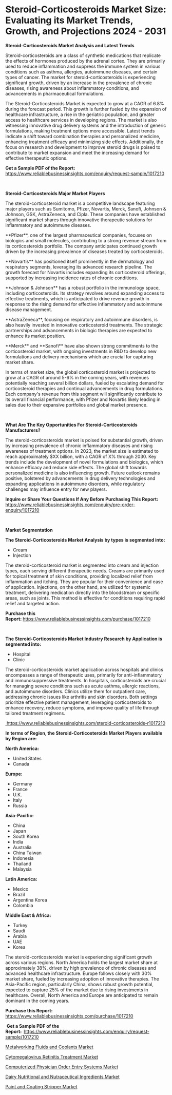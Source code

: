 <p><h1>Steroid-Corticosteroids Market Size: Evaluating its Market Trends, Growth, and Projections 2024 - 2031</h1></p><p><strong>Steroid-Corticosteroids Market Analysis and Latest Trends</strong></p>
<p><p>Steroid-corticosteroids are a class of synthetic medications that replicate the effects of hormones produced by the adrenal cortex. They are primarily used to reduce inflammation and suppress the immune system in various conditions such as asthma, allergies, autoimmune diseases, and certain types of cancer. The market for steroid-corticosteroids is experiencing significant growth, driven by an increase in the prevalence of chronic diseases, rising awareness about inflammatory conditions, and advancements in pharmaceutical formulations. </p><p>The Steroid-Corticosteroids Market is expected to grow at a CAGR of 6.8% during the forecast period. This growth is further fueled by the expansion of healthcare infrastructure, a rise in the geriatric population, and greater access to healthcare services in developing regions. The market is also witnessing innovative drug delivery systems and the introduction of generic formulations, making treatment options more accessible. Latest trends indicate a shift toward combination therapies and personalized medicine, enhancing treatment efficacy and minimizing side effects. Additionally, the focus on research and development to improve steroid drugs is poised to contribute to market expansion and meet the increasing demand for effective therapeutic options.</p></p>
<p><strong>Get a Sample PDF of the Report:&nbsp;</strong> <a href="https://www.reliablebusinessinsights.com/enquiry/request-sample/1017210?utm_campaign=1558&utm_medium=2&utm_source=Github&utm_content=ia&utm_term=04122024&utm_id=steroid-corticosteroids">https://www.reliablebusinessinsights.com/enquiry/request-sample/1017210</a></p>
<p>&nbsp;</p>
<p><strong>Steroid-Corticosteroids Major Market Players</strong></p>
<p><p>The steroid-corticosteroid market is a competitive landscape featuring major players such as Sumitomo, Pfizer, Novartis, Merck, Sanofi, Johnson & Johnson, GSK, AstraZeneca, and Cipla. These companies have established significant market shares through innovative therapeutic solutions for inflammatory and autoimmune diseases.</p><p>**Pfizer**, one of the largest pharmaceutical companies, focuses on biologics and small molecules, contributing to a strong revenue stream from its corticosteroids portfolio. The company anticipates continued growth driven by the increasing prevalence of diseases treated by corticosteroids.</p><p>**Novartis** has positioned itself prominently in the dermatology and respiratory segments, leveraging its advanced research pipeline. The growth forecast for Novartis includes expanding its corticosteroid offerings, supported by increasing incidence rates of chronic conditions.</p><p>**Johnson & Johnson** has a robust portfolio in the immunology space, including corticosteroids. Its strategy revolves around expanding access to effective treatments, which is anticipated to drive revenue growth in response to the rising demand for effective inflammatory and autoimmune disease management.</p><p>**AstraZeneca**, focusing on respiratory and autoimmune disorders, is also heavily invested in innovative corticosteroid treatments. The strategic partnerships and advancements in biologic therapies are expected to enhance its market position.</p><p>**Merck** and **Sanofi** have also shown strong commitments to the corticosteroid market, with ongoing investments in R&D to develop new formulations and delivery mechanisms which are crucial for capturing market share.</p><p>In terms of market size, the global corticosteroid market is projected to grow at a CAGR of around 5-6% in the coming years, with revenues potentially reaching several billion dollars, fueled by escalating demand for corticosteroid therapies and continual advancements in drug formulations. Each company's revenue from this segment will significantly contribute to its overall financial performance, with Pfizer and Novartis likely leading in sales due to their expansive portfolios and global market presence.</p></p>
<p>&nbsp;</p>
<p><strong>What Are The Key Opportunities For Steroid-Corticosteroids Manufacturers?</strong></p>
<p><p>The steroid-corticosteroids market is poised for substantial growth, driven by increasing prevalence of chronic inflammatory diseases and rising awareness of treatment options. In 2023, the market size is estimated to reach approximately $XX billion, with a CAGR of X% through 2030. Key trends include the development of novel formulations and biologics, which enhance efficacy and reduce side effects. The global shift towards personalized medicine is also influencing growth. Future outlook remains positive, bolstered by advancements in drug delivery technologies and expanding applications in autoimmune disorders, while regulatory challenges may influence entry for new players.</p></p>
<p><strong>Inquire or Share Your Questions If Any Before Purchasing This Report:</strong> <a href="https://www.reliablebusinessinsights.com/enquiry/pre-order-enquiry/1017210?utm_campaign=1558&utm_medium=2&utm_source=Github&utm_content=ia&utm_term=04122024&utm_id=steroid-corticosteroids">https://www.reliablebusinessinsights.com/enquiry/pre-order-enquiry/1017210</a></p>
<p>&nbsp;</p>
<p><strong>Market Segmentation</strong></p>
<p><strong>The Steroid-Corticosteroids Market Analysis by types is segmented into:</strong></p>
<p><ul><li>Cream</li><li>Injection</li></ul></p>
<p><p>The steroid-corticosteroid market is segmented into cream and injection types, each serving different therapeutic needs. Creams are primarily used for topical treatment of skin conditions, providing localized relief from inflammation and itching. They are popular for their convenience and ease of application. Injections, on the other hand, are utilized for systemic treatment, delivering medication directly into the bloodstream or specific areas, such as joints. This method is effective for conditions requiring rapid relief and targeted action.</p></p>
<p><strong>Purchase this Report:&nbsp;</strong><a href="https://www.reliablebusinessinsights.com/purchase/1017210?utm_campaign=1558&utm_medium=2&utm_source=Github&utm_content=ia&utm_term=04122024&utm_id=steroid-corticosteroids">https://www.reliablebusinessinsights.com/purchase/1017210</a></p>
<p>&nbsp;</p>
<p><strong>The Steroid-Corticosteroids Market Industry Research by Application is segmented into:</strong></p>
<p><ul><li>Hospital</li><li>Clinic</li></ul></p>
<p><p>The steroid-corticosteroids market application across hospitals and clinics encompasses a range of therapeutic uses, primarily for anti-inflammatory and immunosuppressive treatments. In hospitals, corticosteroids are crucial for managing severe conditions such as acute asthma, allergic reactions, and autoimmune disorders. Clinics utilize them for outpatient care, addressing chronic issues like arthritis and skin disorders. Both settings prioritize effective patient management, leveraging corticosteroids to enhance recovery, reduce symptoms, and improve quality of life through tailored treatment regimens.</p></p>
<p><a href="https://www.reliablebusinessinsights.com/steroid-corticosteroids-r1017210?utm_campaign=1558&utm_medium=2&utm_source=Github&utm_content=ia&utm_term=04122024&utm_id=steroid-corticosteroids">&nbsp;https://www.reliablebusinessinsights.com/steroid-corticosteroids-r1017210</a></p>
<p><strong>In terms of Region, the Steroid-Corticosteroids Market Players available by Region are:</strong></p>
<p>
    <p> <strong> North America: </strong>
        <ul>
            <li>United States</li>
            <li>Canada</li>
        </ul>
        </p> 
    <p> <strong> Europe: </strong>
        <ul>
            <li>Germany</li>
            <li>France</li>
            <li>U.K.</li>
            <li>Italy</li>
            <li>Russia</li>
        </ul>
        </p> 
    <p> <strong> Asia-Pacific: </strong>
        <ul>
            <li>China</li>
            <li>Japan</li>
            <li>South Korea</li>
            <li>India</li>
            <li>Australia</li>
            <li>China Taiwan</li>
            <li>Indonesia</li>
            <li>Thailand</li>
            <li>Malaysia</li>
        </ul>
        </p> 
    <p> <strong> Latin America: </strong>
        <ul>
            <li>Mexico</li>
            <li>Brazil</li>
            <li>Argentina Korea</li>
            <li>Colombia</li>
        </ul>
        </p> 
    <p> <strong> Middle East & Africa: </strong>
        <ul>
            <li>Turkey</li>
            <li>Saudi</li>
            <li>Arabia</li>
            <li>UAE</li>
            <li>Korea</li>
        </ul>
    </p>
    </p>
<p><p>The steroid-corticosteroids market is experiencing significant growth across various regions. North America holds the largest market share at approximately 38%, driven by high prevalence of chronic diseases and advanced healthcare infrastructure. Europe follows closely with 30% market share, fueled by increasing adoption of innovative therapies. The Asia-Pacific region, particularly China, shows robust growth potential, expected to capture 25% of the market due to rising investments in healthcare. Overall, North America and Europe are anticipated to remain dominant in the coming years.</p></p>
<p><strong>Purchase this Report: </strong><a href="https://www.reliablebusinessinsights.com/purchase/1017210?utm_campaign=1558&utm_medium=2&utm_source=Github&utm_content=ia&utm_term=04122024&utm_id=steroid-corticosteroids">https://www.reliablebusinessinsights.com/purchase/1017210</a></p>
<p>&nbsp;<strong>Get a Sample PDF of the Report:&nbsp;&nbsp;</strong><a href="https://www.reliablebusinessinsights.com/enquiry/request-sample/1017210?utm_campaign=1558&utm_medium=2&utm_source=Github&utm_content=ia&utm_term=04122024&utm_id=steroid-corticosteroids">https://www.reliablebusinessinsights.com/enquiry/request-sample/1017210</a></p>
<p><strong></strong></p>
<p><p><a href="https://issuu.com/reportprime-2/docs/metalworking-fluids-and-coolants-market-size-2030.?utm_campaign=1558&utm_medium=2&utm_source=Github&utm_content=ia&utm_term=04122024&utm_id=steroid-corticosteroids">Metalworking Fluids and Coolants Market</a></p><p><a href="https://www.linkedin.com/pulse/market-overview-cytomegalovirus-retinitis-treatment-projected-bsbbc?utm_campaign=1558&utm_medium=2&utm_source=Github&utm_content=ia&utm_term=04122024&utm_id=steroid-corticosteroids">Cytomegalovirus Retinitis Treatment Market</a></p><p><a href="https://www.linkedin.com/pulse/computerized-physician-order-entry-systems-market-size-trends-eawlf?utm_campaign=1558&utm_medium=2&utm_source=Github&utm_content=ia&utm_term=04122024&utm_id=steroid-corticosteroids">Computerized Physician Order Entry Systems Market</a></p><p><a href="https://www.linkedin.com/pulse/key-trends-opportunities-dairy-nutritional-nutraceutical-ingredients-mugtf?utm_campaign=1558&utm_medium=2&utm_source=Github&utm_content=ia&utm_term=04122024&utm_id=steroid-corticosteroids">Dairy Nutritional and Nutraceutical Ingredients Market</a></p><p><a href="https://issuu.com/reportprime-2/docs/paint-and-coating-stripper-market-size-2030.pptx?utm_campaign=1558&utm_medium=2&utm_source=Github&utm_content=ia&utm_term=04122024&utm_id=steroid-corticosteroids">Paint and Coating Stripper Market</a></p></p>